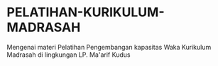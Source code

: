 # PELATIHAN-KURIKULUM-MADRASAH
Mengenai materi Pelatihan Pengembangan kapasitas Waka Kurikulum Madrasah di lingkungan LP. Ma'arif Kudus

